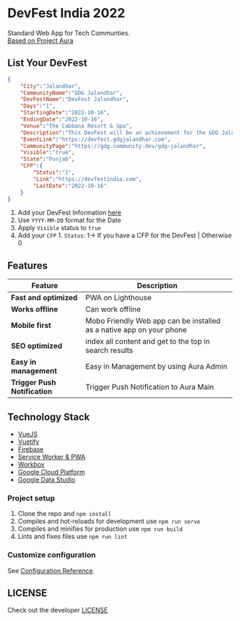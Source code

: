 # DevFest India 2022
Standard Web App for Tech Communties. <br>
[Based on Project Aura](https://github.com/gdg-x/aura) <br>


## List Your DevFest
```json
{
    "City":"Jalandhar",
    "CommunityName":"GDG Jalandhar",
    "DevFestName":"DevFest Jalandhar",
    "Days":"1",
    "StartingDate":"2022-10-16",
    "EndingDate":"2022-10-16",
    "Venue":"The Cabbana Resort & Spa",
    "Description":"This DevFest will be an achievement for the GDG Jalandhar Team as we are all set to host the 2000+ developers by connecting the dots which we have started since a month. We started with the theme of Building Developers at DevCommunity Roadshow, then Guiding Developers at DevCreate Hackathon and now, ready with the theme - Supporting Developers.",
    "EventLink":"https://devfest.gdgjalandhar.com",
    "CommunityPage":"https://gdg.community.dev/gdg-jalandhar",
    "Visible":"true",
    "State":"Punjab",
    "CFP":{
        "Status":"1",
        "Link":"https://devfestindia.com",
        "LastDate":"2022-10-16"
    }
}
```
1. Add your DevFest Information [here](https://github.com/DevFest-India/devfest-india-2022/blob/main/src/assets/data/devfests.json)
  1. Use `YYYY-MM-DD` format for the Date
  2. Apply `Visible` status to `true`
  3. Add your `CFP`
    1.  `Status`: 1-> If you have a CFP for the DevFest | Otherwise 0

## Features
| Feature | Description |
|---|---|
| **Fast and optimized** | PWA on Lighthouse |
| **Works offline** | Can work offline |
| **Mobile first** | Mobo Friendly Web app can be installed as a native app on your phone |
| **SEO optimized** | index all content and get to the top in search results |
| **Easy in management** | Easy in Management by using Aura Admin |
| **Trigger Push Notification** | Trigger Push Notification to Aura Main |

## Technology Stack

* [VueJS](https://vuejs.org/)
* [Vuetify](https://vuetifyjs.com/en/)
* [Firebase](https://firebase.google.com/)
* [Service Worker & PWA](https://www.npmjs.com/package/vue-pwa)
* [Workbox](https://developers.google.com/web/tools/workbox)
* [Google Cloud Platform](https://cloud.google.com/)
* [Google Data Studio](https://datastudio.google.com/u/0/)

### Project setup
1. Clone the repo and `npm install`
1. Compiles and hot-reloads for development use `npm run serve`
1. Compiles and minifies for production use `npm run build`
1. Lints and fixes files use `npm run lint`

### Customize configuration
See [Configuration Reference](https://cli.vuejs.org/config/).

## LICENSE
Check out the developer [LICENSE](https://github.com/gdg-x/aura/blob/master/LICENSE)
